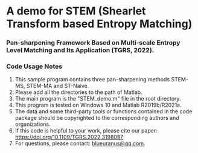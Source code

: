 # A demo for STEM (Shearlet Transform based Entropy Matching)

### Pan-sharpening Framework Based on Multi-scale Entropy Level Matching and Its Application (TGRS, 2022).

### Code Usage Notes
1) This sample program contains three pan-sharpening methods STEM-MS, STEM-MA and ST-Naive.
2) Please add all the directories to the path of Matlab.
3) The main program is the "STEM_demo.m" file in the root directory.
4) This program is tested on Windows 10 and Matlab R2019b/R2021a.
5) The data and some third-party tools or functions contained in the code package should be copyrighted to the corresponding authors and organizations.
6) If this code is helpful to your work, please cite our paper: https://doi.org/10.1109/TGRS.2022.3198097
7) For questions, please contact: blueuranus@qq.com.
